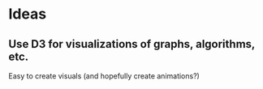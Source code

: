 # Ideas

## Use D3 for visualizations of graphs, algorithms, etc.

Easy to create visuals (and hopefully create animations?)
